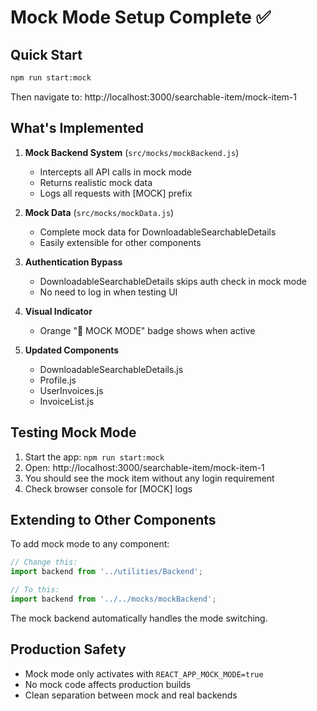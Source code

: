 # Mock Mode Setup Complete ✅

## Quick Start

```bash
npm run start:mock
```

Then navigate to: http://localhost:3000/searchable-item/mock-item-1

## What's Implemented

1. **Mock Backend System** (`src/mocks/mockBackend.js`)
   - Intercepts all API calls in mock mode
   - Returns realistic mock data
   - Logs all requests with [MOCK] prefix

2. **Mock Data** (`src/mocks/mockData.js`)
   - Complete mock data for DownloadableSearchableDetails
   - Easily extensible for other components

3. **Authentication Bypass**
   - DownloadableSearchableDetails skips auth check in mock mode
   - No need to log in when testing UI

4. **Visual Indicator**
   - Orange "🔧 MOCK MODE" badge shows when active

5. **Updated Components**
   - DownloadableSearchableDetails.js
   - Profile.js
   - UserInvoices.js
   - InvoiceList.js

## Testing Mock Mode

1. Start the app: `npm run start:mock`
2. Open: http://localhost:3000/searchable-item/mock-item-1
3. You should see the mock item without any login requirement
4. Check browser console for [MOCK] logs

## Extending to Other Components

To add mock mode to any component:

```javascript
// Change this:
import backend from '../utilities/Backend';

// To this:
import backend from '../../mocks/mockBackend';
```

The mock backend automatically handles the mode switching.

## Production Safety

- Mock mode only activates with `REACT_APP_MOCK_MODE=true`
- No mock code affects production builds
- Clean separation between mock and real backends